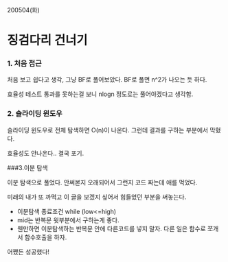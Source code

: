 200504(화)

# 징검다리 건너기



### 1. 처음 접근

처음 보고 쉽다고 생각, 그냥 BF로 풀어보았다. BF로 풀면 n^2가 나오는 듯 하다. 

효율성 테스트 통과를 못하는걸 보니 nlogn 정도로는 풀어야겠다고 생각함.



### 2. 슬라이딩 윈도우

슬라이딩 윈도우로 전체 탐색하면 O(n)이 나온다. 그런데 결과를 구하는 부분에서 막혔다. 

효율성도 안나온다.. 결국 포기.



###3.이분 탐색

이분 탐색으로 풀었다. 안써본지 오래되어서 그런지 코드 짜는데 애를 먹었다.

미래의 내가 또 까먹고 이 글을 보겠지 싶어서 힘들었던 부분을 써놓는다.



- 이분탐색 종료조건 while (low<=high)
- mid는 반복문 윗부분에서 구하는게 좋다.
- 웬만하면 이분탐색하는 반복문 안에 다른코드를 넣지 말자. 다른 일은 함수로 쪼개서 함수호출을 하자.



어쨌든 성공했다!